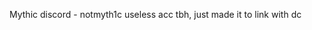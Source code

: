 Mythic
discord - notmyth1c
useless acc tbh, just made it to link with dc

<!---
NotMyth1c/NotMyth1c is a ✨ special ✨ repository because its `README.md` (this file) appears on your GitHub profile.
You can click the Preview link to take a look at your changes.
--->

